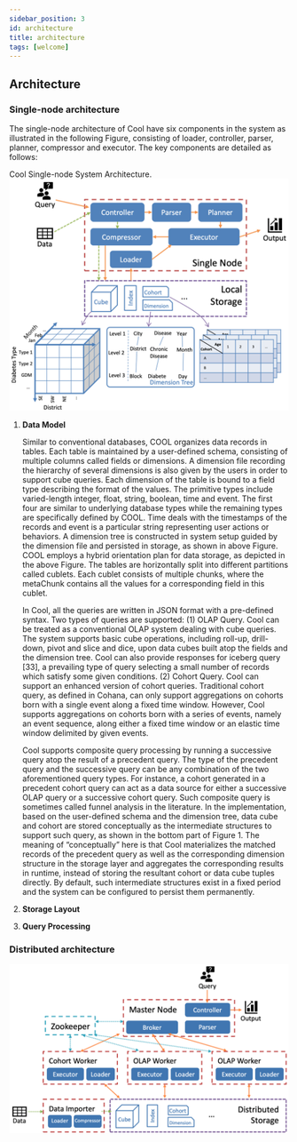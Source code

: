 ```yaml
---
sidebar_position: 3
id: architecture
title: architecture
tags: [welcome]
---
```


## Architecture

### Single-node architecture
The single-node architecture of Cool have six components in the system as illustrated in the following Figure, consisting of loader, controller, parser, planner, compressor and executor. The key components are detailed as follows:

Cool Single-node System Architecture.
![architecture](../assets/images/Single_node_architecture.PNG)

1. **Data Model**

    Similar to conventional databases, COOL organizes data records in tables. Each table is maintained by a user-defined schema, consisting of multiple columns called fields or dimensions. A dimension file recording the hierarchy of several dimensions is also given by the users in order to support cube queries. Each dimension of the table is bound to a field type describing the format of the values. The primitive types include varied-length integer, float, string, boolean, time and event. The first four are similar to underlying database types while the remaining types are specifically defined by COOL. Time deals with the timestamps of the records and event is a particular string representing user actions or behaviors. A dimension tree is constructed in system setup guided by the dimension file and persisted in storage, as shown in above Figure. COOL employs a hybrid orientation plan for data storage, as depicted in the above Figure. The tables are horizontally split into different partitions called cublets. Each cublet consists of multiple chunks, where the metaChunk contains all the values for a corresponding field in this cublet.

    In Cool, all the queries are written in JSON format with a pre-defined syntax. Two types of queries are supported: (1) OLAP Query. Cool can be treated as a conventional OLAP system dealing with cube queries. The system supports basic cube operations, including roll-up, drill-down, pivot and slice and dice, upon data cubes built atop the fields and the dimension tree. Cool can also provide responses for iceberg query [33], a prevailing type of query selecting a small number of records which satisfy some given conditions. (2) Cohort Query. Cool can support an enhanced version of cohort queries. Traditional cohort query, as defined in Cohana, can only support aggregations on cohorts born with a single event along a fixed time window. However, Cool supports aggregations on cohorts born with a series of events, namely an event sequence, along either a fixed time window or an elastic time window delimited by given events. 

    Cool supports composite query processing by running a successive query atop the result of a precedent query. The type of the precedent query and the successive query can be any combination of the two aforementioned query types. For instance, a cohort generated in a precedent cohort query can act as a data source for either a successive OLAP query or a successive cohort query. Such composite query is sometimes called funnel analysis in the literature. In the implementation, based on the user-defined schema and the dimension tree, data cube and cohort are stored conceptually as the intermediate structures to support such query, as shown in the bottom part of Figure 1. The meaning of “conceptually” here is that Cool materializes the matched records of the precedent query as well as the corresponding dimension structure in the storage layer and aggregates the corresponding results in runtime, instead of storing the resultant cohort or data cube tuples directly. By default, such intermediate structures exist in a fixed period and the system can be configured to persist them permanently.

1. **Storage Layout**
2. **Query Processing**

### Distributed architecture

![image-20220426223525187](../assets/images/image-20220426223525187.png)
